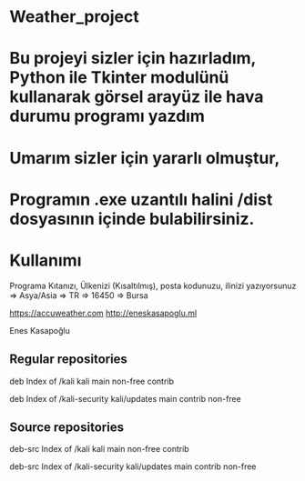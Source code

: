 # Weather_project

# Bu projeyi sizler için hazırladım, Python ile Tkinter modulünü kullanarak görsel arayüz ile hava durumu programı yazdım 
# Umarım sizler için yararlı olmuştur,
# Programın .exe uzantılı halini /dist dosyasının içinde bulabilirsiniz.

# Kullanımı

Programa Kıtanızı, Ülkenizi (Kısaltılmış), posta kodunuzu, ilinizi yazıyorsunuz
 => Asya/Asia 
 => TR
 => 16450
 => Bursa
 
 
 https://accuweather.com
 http://eneskasapoglu.ml
 
 Enes Kasapoğlu



## Regular repositories 

deb Index of /kali kali main non-free contrib 

deb Index of /kali-security kali/updates main contrib non-free 

## Source repositories 

deb-src Index of /kali kali main non-free contrib 

deb-src Index of /kali-security kali/updates main contrib non-free
